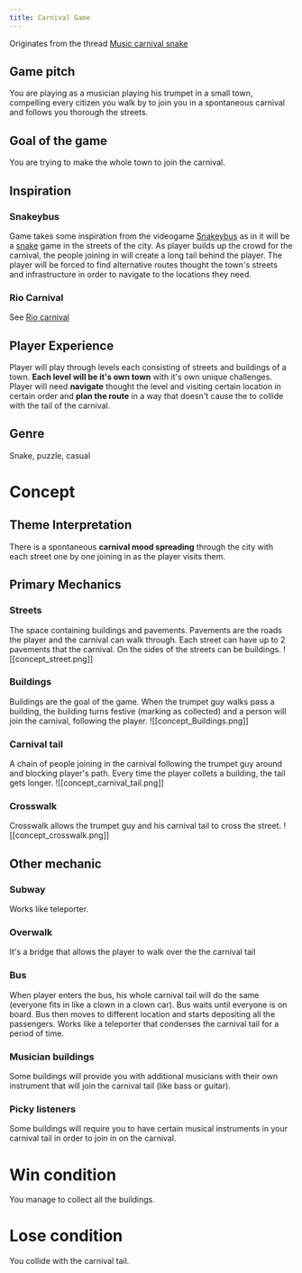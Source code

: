 ```yaml
---
title: Carnival Game
---
```

Originates from the thread [Music carnival snake](https://discord.com/channels/1177382853101760634/1195396238615523378)

## Game pitch 

You are playing as a musician playing his trumpet in a small town, compelling every citizen you walk by to join you in a spontaneous carnival and follows you thorough the streets. 

## Goal of the game

You are trying to make the whole town to join the carnival. 
## Inspiration 

### Snakeybus

Game takes some inspiration from the videogame [Snakeybus](https://store.steampowered.com/app/1012560/Snakeybus/)
as in it will be a [snake](https://en.wikipedia.org/wiki/Snake_(video_game_genre)) game in the streets of the city. As player builds up the crowd for the carnival, the people joining in will create a long tail behind the player. The player will be forced to find alternative routes thought the town's streets and infrastructure in order to navigate to the locations they need.

### Rio Carnival

See [Rio carnival](https://en.wikipedia.org/wiki/Rio_Carnival)

## Player Experience

Player will play through levels each consisting of streets and buildings of a town. **Each level will be it's own town** with it's own unique challenges. Player will need **navigate** thought the level and visiting certain location in certain order and **plan the route** in a way that doesn't cause the to collide with the tail of the carnival.     

## Genre
Snake, puzzle, casual

# Concept 

## Theme Interpretation

There is a spontaneous **carnival mood spreading** through the city with each street one by one joining in as the player visits them. 


## Primary Mechanics

### Streets 
The space containing buildings and pavements. Pavements are the roads the player and the carnival can walk through. Each street can have up to 2 pavements that the carnival.  On the sides of the streets can be buildings. 
![[concept_street.png]]
### Buildings 
Buildings are the goal of the game. When the trumpet guy walks pass a building, the building turns festive (marking as collected) and a person will join the carnival, following the player.
![[concept_Buildings.png]]
### Carnival tail
A chain of people joining in the carnival following the trumpet guy around and blocking player's path. Every time the player collets a building, the tail gets longer.
![[concept_carnival_tail.png]]
### Crosswalk
Crosswalk allows the trumpet guy and his carnival tail to cross the street.
![[concept_crosswalk.png]]

## Other mechanic
### Subway
Works like teleporter.
### Overwalk
It's a bridge that allows the player to walk over the the carnival tail
### Bus
 When player enters the bus, his whole carnival tail will do the same (everyone fits in like a clown in a clown car). Bus waits until everyone is on board. Bus then moves to different location and starts depositing all the passengers. Works like a teleporter that condenses the carnival tail for a period of time. 
### Musician buildings
Some buildings will provide you with additional musicians with their own instrument that will join the carnival tail (like bass or guitar).
### Picky listeners
Some buildings will require you to have certain musical instruments in your carnival tail in order to join in on the carnival. 

# Win condition
You manage to collect all the buildings.
# Lose condition
You collide with the carnival tail.